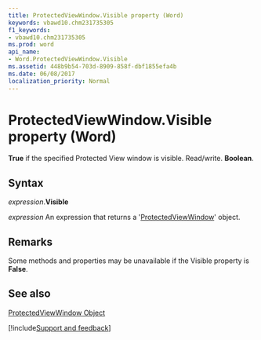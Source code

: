 ```yaml
---
title: ProtectedViewWindow.Visible property (Word)
keywords: vbawd10.chm231735305
f1_keywords:
- vbawd10.chm231735305
ms.prod: word
api_name:
- Word.ProtectedViewWindow.Visible
ms.assetid: 448b9b54-703d-8909-858f-dbf1855efa4b
ms.date: 06/08/2017
localization_priority: Normal
---
```



# ProtectedViewWindow.Visible property (Word)

 **True** if the specified Protected View window is visible. Read/write. **Boolean**.


## Syntax

_expression_.**Visible**

 _expression_ An expression that returns a '[ProtectedViewWindow](Word.ProtectedViewWindow.md)' object.


## Remarks

Some methods and properties may be unavailable if the Visible property is **False**.


## See also


[ProtectedViewWindow Object](Word.ProtectedViewWindow.md)

[!include[Support and feedback](~/includes/feedback-boilerplate.md)]